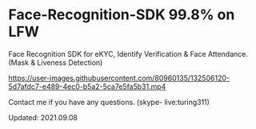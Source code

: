 # Face-Recognition-SDK     99.8% on LFW

Face Recognition SDK for eKYC, Identify Verification & Face Attendance.  (Mask & Liveness Detection)

https://user-images.githubusercontent.com/80960135/132506120-5d7afdc7-e489-4ec0-b5a2-5ca7e5fa5b31.mp4

Contact me if you have any questions. (skype- live:turing311)

Updated: 2021.09.08
